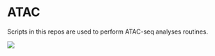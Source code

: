 # ATAC

Scripts in this repos are used to perform ATAC-seq analyses routines.

![](https://dbrg77.files.wordpress.com/2017/02/regular.png)
